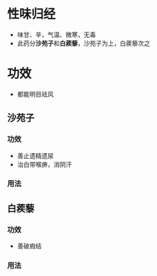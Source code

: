 # 性味归经
- 味甘、辛，气温、微寒，无毒
- 此药分**沙苑子**和**白蒺藜**，沙苑子为上，白蒺藜次之
# 功效
- 都能明目祛风
## 沙苑子
### 功效
- 善止遗精遗尿
- 治白带喉痹，消阴汗
### 用法
## 白蒺藜
### 功效
- 善破瘕结
### 用法